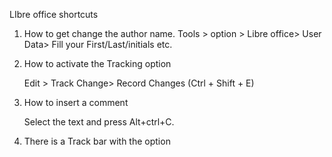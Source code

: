 LIbre office shortcuts



1. How to get change the author name.   Tools > option > Libre office> User Data> Fill your First/Last/initials etc.

2. How to activate the Tracking option 

   Edit > Track Change> Record Changes (Ctrl + Shift + E)

3. How to insert a comment 

   Select the text and press    Alt+ctrl+C.

4. There is a Track bar with the option




